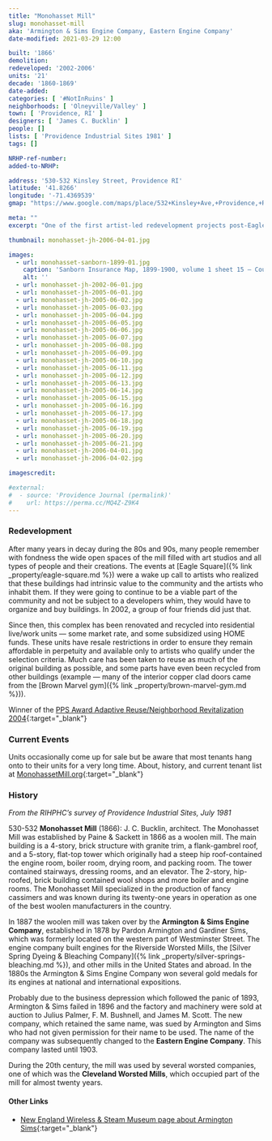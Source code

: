 ```yaml
---
title: "Monohasset Mill"
slug: monohasset-mill
aka: 'Armington & Sims Engine Company, Eastern Engine Company'
date-modified: 2021-03-29 12:00

built: '1866'
demolition: 
redeveloped: '2002-2006'
units: '21'
decade: '1860-1869'
date-added:
categories: [ '#NotInRuins' ]
neighborhoods: [ 'Olneyville/Valley' ]
town: [ 'Providence, RI' ]
designers: [ 'James C. Bucklin' ]
people: []
lists: [ 'Providence Industrial Sites 1981' ]
tags: []

NRHP-ref-number:
added-to-NRHP:

address: '530-532 Kinsley Street, Providence RI'
latitude: '41.8266'
longitude: '-71.4369539'
gmap: "https://www.google.com/maps/place/532+Kinsley+Ave,+Providence,+RI+02909/@41.8266,-71.4369539,17z/data=!3m1!4b1!4m5!3m4!1s0x89e445a17769b507:0xfa60b318bd06299b!8m2!3d41.826596!4d-71.4347652"

meta: ""
excerpt: "One of the first artist-led redevelopment projects post-Eagle Square, these 21 units have remained in artist’s hands, some with afforability restrictions"

thumbnail: monohasset-jh-2006-04-01.jpg

images:
  - url: monohasset-sanborn-1899-01.jpg
    caption: 'Sanborn Insurance Map, 1899-1900, volume 1 sheet 15 — Courtesy Online Digital Sanborn Maps via ProQuest and the Providence Public Library. Notice how the “former” Armington Sims buildings are labelled as vacant and will be used as storage for the nearby Providence Brewing Company'
    alt: ''
  - url: monohasset-jh-2002-06-01.jpg
  - url: monohasset-jh-2005-06-01.jpg
  - url: monohasset-jh-2005-06-02.jpg
  - url: monohasset-jh-2005-06-03.jpg
  - url: monohasset-jh-2005-06-04.jpg
  - url: monohasset-jh-2005-06-05.jpg
  - url: monohasset-jh-2005-06-06.jpg
  - url: monohasset-jh-2005-06-07.jpg
  - url: monohasset-jh-2005-06-08.jpg
  - url: monohasset-jh-2005-06-09.jpg
  - url: monohasset-jh-2005-06-10.jpg
  - url: monohasset-jh-2005-06-11.jpg
  - url: monohasset-jh-2005-06-12.jpg
  - url: monohasset-jh-2005-06-13.jpg
  - url: monohasset-jh-2005-06-14.jpg
  - url: monohasset-jh-2005-06-15.jpg
  - url: monohasset-jh-2005-06-16.jpg
  - url: monohasset-jh-2005-06-17.jpg
  - url: monohasset-jh-2005-06-18.jpg
  - url: monohasset-jh-2005-06-19.jpg
  - url: monohasset-jh-2005-06-20.jpg
  - url: monohasset-jh-2005-06-21.jpg
  - url: monohasset-jh-2006-04-01.jpg
  - url: monohasset-jh-2006-04-02.jpg

imagescredit: 

#external:
#  - source: 'Providence Journal (permalink)'
#    url: https://perma.cc/MQ4Z-Z9K4
---
```


### Redevelopment

After many years in decay during the 80s and 90s, many people remember with fondness the wide open spaces of the mill filled with art studios and all types of people and their creations. The events at [Eagle Square]({% link _property/eagle-square.md %}) were a wake up call to artists who realized that these buildings had  intrinsic value to the community and the artists who inhabit them. If they were going to continue to be a viable part of the community and not be subject to a developers whim, they would have to organize and buy buildings. In 2002, a group of four friends did just that.

Since then, this complex has been renovated and recycled into residential live/work units — some market rate, and some subsidized using HOME funds. These units have resale restrictions in order to ensure they remain affordable in perpetuity and available only to artists who qualify under the selection criteria. Much care has been taken to reuse as much of the original building as possible, and some parts have even been recycled from other buildings (example — many of the interior copper clad doors came from the [Brown Marvel gym]({% link _property/brown-marvel-gym.md %})).

Winner of the [PPS Award Adaptive Reuse/Neighborhood Revitalization 2004](//guide.ppsri.org/property/monohasset-mill){:target="_blank"}


### Current Events

Units occasionally come up for sale but be aware that most tenants hang onto to their units for a very long time. About, history, and current tenant list at [MonohassetMill.org](//monohassetmill.org){:target="_blank"}


### History

_From the RIHPHC’s survey of Providence Industrial Sites, July 1981_

530-532 **Monohasset Mill** (1866): J. C. Bucklin, architect. The Monohasset Mill was established by Paine & Sackett in 1866 as a woolen mill. The main building is a 4-story, brick structure with granite trim, a flank-gambrel roof, and a 5-story, flat-top tower which originally had a steep hip roof-contained the engine room, boiler room, drying room, and packing room. The tower contained stairways, dressing rooms, and an elevator. The 2-story, hip-roofed, brick building contained wool shops and more boiler and engine rooms. The Monohasset Mill specialized in the production of fancy cassimers and was known during its twenty-one years in operation as one of the best woolen manufacturers in the country.

In 1887 the woolen mill was taken over by the **Armington & Sims Engine Company**, established in 1878 by Pardon Armington and Gardiner Sims, which was formerly located on the western part of Westminster Street. The engine company built engines for the Riverside Worsted Mills, the [Silver Spring Dyeing & Bleaching Company]({% link _property/silver-springs-bleaching.md %}), and other mills in the United States and abroad. In the 1880s the Armington & Sims Engine Company won several gold medals for its engines at national and international expositions.

Probably due to the business depression which followed the panic of 1893, Armington & Sims failed in 1896 and the factory and machinery were sold at auction to Julius Palmer, F. M. Bushnell, and James M. Scott. The new company, which retained the same name, was sued by Armington and Sims who had not given permission for their name to be used. The name of the company was subsequently changed to the **Eastern Engine Company**. This company lasted until 1903.

During the 20th century, the mill was used by several worsted companies, one of which was the **Cleveland Worsted Mills**, which occupied part of the mill for almost twenty years.

#### Other Links

+ [New England Wireless & Steam Museum page about Armington Sims](//newsm.org/manufacturers/armington-sims-engine-co/){:target="_blank"}
